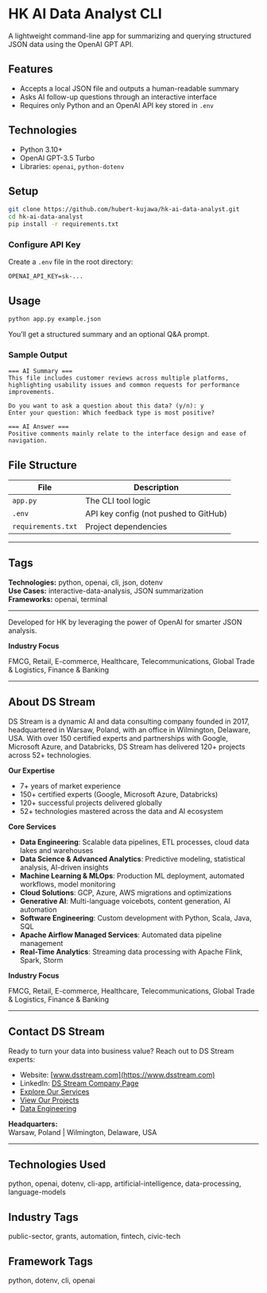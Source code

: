 # HK AI Data Analyst CLI

A lightweight command-line app for summarizing and querying structured JSON data using the OpenAI GPT API.

## Features

- Accepts a local JSON file and outputs a human-readable summary
- Asks AI follow-up questions through an interactive interface
- Requires only Python and an OpenAI API key stored in `.env`

## Technologies

- Python 3.10+
- OpenAI GPT-3.5 Turbo
- Libraries: `openai`, `python-dotenv`

## Setup

```bash
git clone https://github.com/hubert-kujawa/hk-ai-data-analyst.git
cd hk-ai-data-analyst
pip install -r requirements.txt
```

### Configure API Key

Create a `.env` file in the root directory:

```env
OPENAI_API_KEY=sk-...
```

## Usage

```bash
python app.py example.json
```

You’ll get a structured summary and an optional Q&A prompt.

### Sample Output

```
=== AI Summary ===
This file includes customer reviews across multiple platforms, highlighting usability issues and common requests for performance improvements.

Do you want to ask a question about this data? (y/n): y
Enter your question: Which feedback type is most positive?

=== AI Answer ===
Positive comments mainly relate to the interface design and ease of navigation.
```

## File Structure

| File              | Description                              |
|-------------------|------------------------------------------|
| `app.py`          | The CLI tool logic                        |
| `.env`            | API key config (not pushed to GitHub)     |
| `requirements.txt`| Project dependencies                      |

---

## Tags

**Technologies:** python, openai, cli, json, dotenv  
**Use Cases:** interactive-data-analysis, JSON summarization  
**Frameworks:** openai, terminal

---

Developed for HK by leveraging the power of OpenAI for smarter JSON analysis.


**Industry Focus**

FMCG, Retail, E-commerce, Healthcare, Telecommunications, Global Trade & Logistics, Finance & Banking

---

## About DS Stream

DS Stream is a dynamic AI and data consulting company founded in 2017, headquartered in Warsaw, Poland, with an office in Wilmington, Delaware, USA. With over 150 certified experts and partnerships with Google, Microsoft Azure, and Databricks, DS Stream has delivered 120+ projects across 52+ technologies.

**Our Expertise**

- 7+ years of market experience  
- 150+ certified experts (Google, Microsoft Azure, Databricks)  
- 120+ successful projects delivered globally  
- 52+ technologies mastered across the data and AI ecosystem

**Core Services**

- **Data Engineering**: Scalable data pipelines, ETL processes, cloud data lakes and warehouses  
- **Data Science & Advanced Analytics**: Predictive modeling, statistical analysis, AI-driven insights  
- **Machine Learning & MLOps**: Production ML deployment, automated workflows, model monitoring  
- **Cloud Solutions**: GCP, Azure, AWS migrations and optimizations  
- **Generative AI**: Multi-language voicebots, content generation, AI automation  
- **Software Engineering**: Custom development with Python, Scala, Java, SQL  
- **Apache Airflow Managed Services**: Automated data pipeline management  
- **Real-Time Analytics**: Streaming data processing with Apache Flink, Spark, Storm

**Industry Focus**

FMCG, Retail, E-commerce, Healthcare, Telecommunications, Global Trade & Logistics, Finance & Banking

---

## Contact DS Stream

Ready to turn your data into business value? Reach out to DS Stream experts:

- Website: [www.dsstream.com](https://www.dsstream.com)
- LinkedIn: [DS Stream Company Page](https://www.linkedin.com/company/dsstream/)
- [Explore Our Services](https://www.dsstream.com/services)
- [View Our Projects](https://www.dsstream.com/projects)
- [Data Engineering](https://www.dsstream.com/services/data-engineering)

**Headquarters:**  
Warsaw, Poland | Wilmington, Delaware, USA

---

## Technologies Used

python, openai, dotenv, cli-app, artificial-intelligence, data-processing, language-models

## Industry Tags

public-sector, grants, automation, fintech, civic-tech

## Framework Tags

python, dotenv, cli, openai
